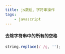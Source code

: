 ```yaml
---
title: js数组、字符串操作
tags: 
    - javascript
---
```

#### 去除字符串中的所有的空格

```javascript
string.replace(/ /g, '');
```

